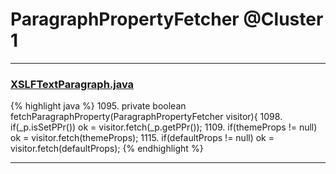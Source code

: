 # ParagraphPropertyFetcher @Cluster 1

***

### [XSLFTextParagraph.java](https://searchcode.com/codesearch/view/97406665/)
{% highlight java %}
1095. private boolean fetchParagraphProperty(ParagraphPropertyFetcher visitor){
1098.     if(_p.isSetPPr()) ok = visitor.fetch(_p.getPPr());
1109.                 if(themeProps != null) ok = visitor.fetch(themeProps);
1115.                 if(defaultProps != null) ok = visitor.fetch(defaultProps);
{% endhighlight %}

***

